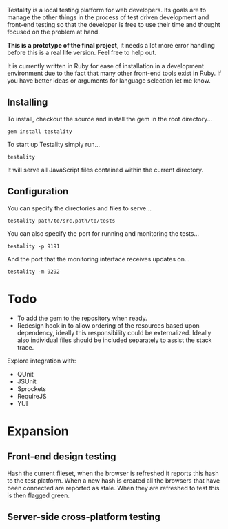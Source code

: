 Testality is a local testing platform for web developers. Its goals are to manage
the other things in the process of test driven development and front-end testing
so that the developer is free to use their time and thought focused on the problem
at hand.

**This is a prototype of the final project**, it needs a lot more error handling
before this is a real life version. Feel free to help out. 

It is currently written in Ruby for ease of installation in a development 
environment due to the fact that many other front-end tools exist in Ruby. If you 
have better ideas or arguments for language selection let me know.

## Installing

To install, checkout the source and install the gem in the root directory...

    gem install testality

To start up Testality simply run...

    testality

It will serve all JavaScript files contained within the current directory.

## Configuration

You can specify the directories and files to serve...

    testality path/to/src,path/to/tests

You can also specify the port for running and monitoring the tests...

    testality -p 9191

And the port that the monitoring interface receives updates on...

    testality -m 9292

# Todo

- To add the gem to the repository when ready.
- Redesign hook in to allow ordering of the resources based upon dependency,
  ideally this responsibility could be externalized. Ideally also individual
  files should be included separately to assist the stack trace.

Explore integration with:

- QUnit
- JSUnit
- Sprockets
- RequireJS
- YUI

# Expansion

## Front-end design testing

Hash the current fileset, when the browser is refreshed it reports this hash
to the test platform. When a new hash is created all the browsers that have
been connected are reported as stale. When they are refreshed to test this
is then flagged green.

## Server-side cross-platform testing